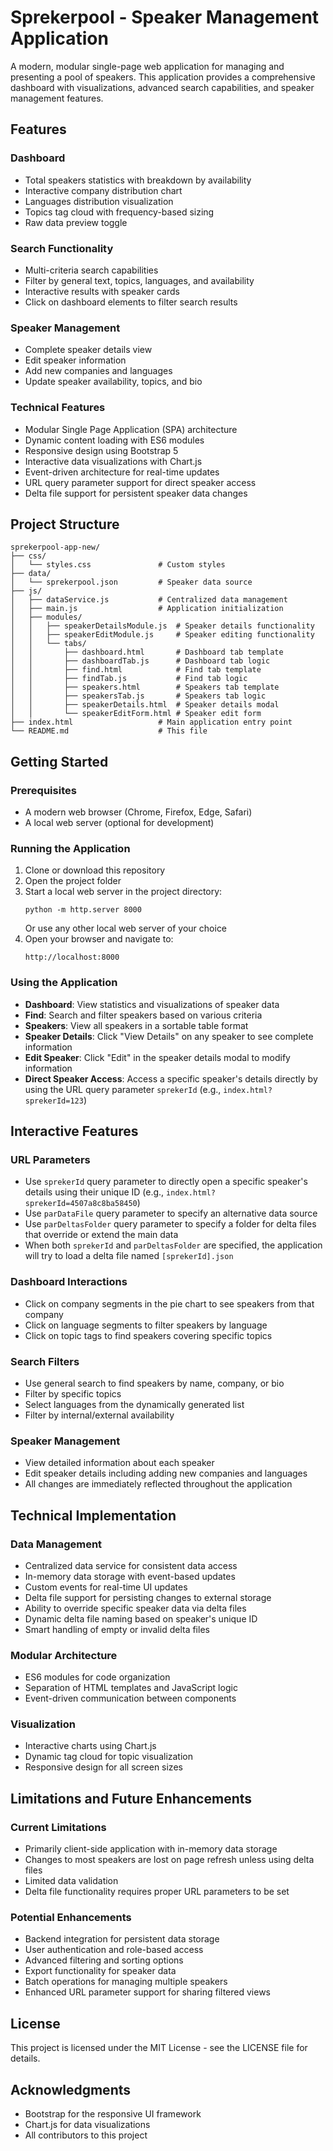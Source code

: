 # Sprekerpool - Speaker Management Application

A modern, modular single-page web application for managing and presenting a pool of speakers. This application provides a comprehensive dashboard with visualizations, advanced search capabilities, and speaker management features.

## Features

### Dashboard
- Total speakers statistics with breakdown by availability
- Interactive company distribution chart
- Languages distribution visualization
- Topics tag cloud with frequency-based sizing
- Raw data preview toggle

### Search Functionality
- Multi-criteria search capabilities
- Filter by general text, topics, languages, and availability
- Interactive results with speaker cards
- Click on dashboard elements to filter search results

### Speaker Management
- Complete speaker details view
- Edit speaker information
- Add new companies and languages
- Update speaker availability, topics, and bio

### Technical Features
- Modular Single Page Application (SPA) architecture
- Dynamic content loading with ES6 modules
- Responsive design using Bootstrap 5
- Interactive data visualizations with Chart.js
- Event-driven architecture for real-time updates
- URL query parameter support for direct speaker access
- Delta file support for persistent speaker data changes

## Project Structure

```
sprekerpool-app-new/
├── css/
│   └── styles.css               # Custom styles
├── data/
│   └── sprekerpool.json         # Speaker data source
├── js/
│   ├── dataService.js           # Centralized data management
│   ├── main.js                  # Application initialization
│   ├── modules/
│   │   ├── speakerDetailsModule.js  # Speaker details functionality
│   │   ├── speakerEditModule.js     # Speaker editing functionality
│   │   └── tabs/
│   │       ├── dashboard.html       # Dashboard tab template
│   │       ├── dashboardTab.js      # Dashboard tab logic
│   │       ├── find.html            # Find tab template
│   │       ├── findTab.js           # Find tab logic
│   │       ├── speakers.html        # Speakers tab template
│   │       ├── speakersTab.js       # Speakers tab logic
│   │       ├── speakerDetails.html  # Speaker details modal
│   │       └── speakerEditForm.html # Speaker edit form
├── index.html                   # Main application entry point
└── README.md                    # This file
```

## Getting Started

### Prerequisites
- A modern web browser (Chrome, Firefox, Edge, Safari)
- A local web server (optional for development)

### Running the Application
1. Clone or download this repository
2. Open the project folder
3. Start a local web server in the project directory:
   ```
   python -m http.server 8000
   ```
   Or use any other local web server of your choice
4. Open your browser and navigate to:
   ```
   http://localhost:8000
   ```

### Using the Application
- **Dashboard**: View statistics and visualizations of speaker data
- **Find**: Search and filter speakers based on various criteria
- **Speakers**: View all speakers in a sortable table format
- **Speaker Details**: Click "View Details" on any speaker to see complete information
- **Edit Speaker**: Click "Edit" in the speaker details modal to modify information
- **Direct Speaker Access**: Access a specific speaker's details directly by using the URL query parameter `sprekerId` (e.g., `index.html?sprekerId=123`)

## Interactive Features

### URL Parameters
- Use `sprekerId` query parameter to directly open a specific speaker's details using their unique ID (e.g., `index.html?sprekerId=4507a8c8ba58450`)
- Use `parDataFile` query parameter to specify an alternative data source
- Use `parDeltasFolder` query parameter to specify a folder for delta files that override or extend the main data
- When both `sprekerId` and `parDeltasFolder` are specified, the application will try to load a delta file named `[sprekerId].json`

### Dashboard Interactions
- Click on company segments in the pie chart to see speakers from that company
- Click on language segments to filter speakers by language
- Click on topic tags to find speakers covering specific topics

### Search Filters
- Use general search to find speakers by name, company, or bio
- Filter by specific topics
- Select languages from the dynamically generated list
- Filter by internal/external availability

### Speaker Management
- View detailed information about each speaker
- Edit speaker details including adding new companies and languages
- All changes are immediately reflected throughout the application

## Technical Implementation

### Data Management
- Centralized data service for consistent data access
- In-memory data storage with event-based updates
- Custom events for real-time UI updates
- Delta file support for persisting changes to external storage
- Ability to override specific speaker data via delta files
- Dynamic delta file naming based on speaker's unique ID
- Smart handling of empty or invalid delta files

### Modular Architecture
- ES6 modules for code organization
- Separation of HTML templates and JavaScript logic
- Event-driven communication between components

### Visualization
- Interactive charts using Chart.js
- Dynamic tag cloud for topic visualization
- Responsive design for all screen sizes

## Limitations and Future Enhancements

### Current Limitations
- Primarily client-side application with in-memory data storage
- Changes to most speakers are lost on page refresh unless using delta files
- Limited data validation
- Delta file functionality requires proper URL parameters to be set

### Potential Enhancements
- Backend integration for persistent data storage
- User authentication and role-based access
- Advanced filtering and sorting options
- Export functionality for speaker data
- Batch operations for managing multiple speakers
- Enhanced URL parameter support for sharing filtered views

## License
This project is licensed under the MIT License - see the LICENSE file for details.

## Acknowledgments
- Bootstrap for the responsive UI framework
- Chart.js for data visualizations
- All contributors to this project
